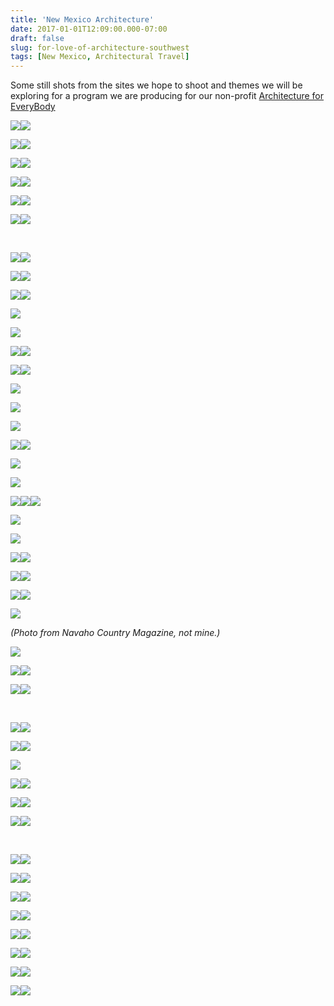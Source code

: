 ```yaml
---
title: 'New Mexico Architecture'
date: 2017-01-01T12:09:00.000-07:00
draft: false
slug: for-love-of-architecture-southwest
tags: [New Mexico, Architectural Travel]
---
```


Some still shots from the sites we hope to shoot and themes we will be exploring for a program we are producing for our non-profit [Architecture for EveryBody](http://architectureforeverybody.org/)

  

![](/images/blog/legacy/Acoma+(36).JPG)![](/images/blog/legacy/Acoma+%28109%29.JPG)

  

![](/images/blog/legacy/Acoma+(14).JPG)![](/images/blog/legacy/Bandlier+%2819%29.JPG)[](/images/blog/legacy/Acoma+(14).JPG)

  

![](/images/blog/legacy/Acoma+(48).JPG)![](/images/blog/legacy/Bandlier+%2820%29.JPG)

  

![](/images/blog/legacy/Bandlier+(24).JPG)[![](https://2.bp.blogspot.com/-tIk3zg-QIb8/UVXmuZVuojI/AAAAAAAACHE/VHun6aAxx58/s320/Dan's+(3).jpg)](/images/blog/legacy/Dan%27s+%283%29.jpg)

  

[![](https://2.bp.blogspot.com/-L8eVQ2pIswc/UVXmxI1R4WI/AAAAAAAACHM/ZkzVRuPdeVE/s320/Dan's+(4).jpg)](/images/blog/legacy/Dan%27s+(4).jpg)![](/images/blog/legacy/Chaco+%2817%29.JPG)

  

![](/images/blog/legacy/Chaco+(19).JPG)![](/images/blog/legacy/Golondrinas+%2820%29.JPG)

[  
](/images/blog/legacy/Golondrinas+(20).JPG)

![](/images/blog/legacy/Golondrinas+(81).JPG)![](/images/blog/legacy/Golondrinas+%2882%29.JPG)[](/images/blog/legacy/Golondrinas+(81).JPG)

  

![](/images/blog/legacy/Golondrinas+(91).JPG)![](/images/blog/legacy/Golondrinas+%2883%29.JPG)

  

![](/images/blog/legacy/Golondrinas+(99).JPG)![](/images/blog/legacy/Lama+%2810%29.JPG)

  

![](/images/blog/legacy/Grass+Roof,+ASDM,+NM.jpg)

![](/images/blog/legacy/IMG_1371.JPG)

  

![](/images/blog/legacy/IMG_5827.JPG)![](/images/blog/legacy/Lama+%2816%29.JPG)

  

![](/images/blog/legacy/Lama+(19).JPG)![](/images/blog/legacy/P1000794+%28Large%29.JPG)

  

![](/images/blog/legacy/Martinez+Hacienda+(61).JPG)

  

![](/images/blog/legacy/Miramon+S+(Medium).JPG)

  

![](/images/blog/legacy/Martinez+Hacienda+(7).JPG)

  

![](/images/blog/legacy/Martinez+Hacienda+(6).JPG)![](/images/blog/legacy/P1000773.JPG)

  

![](/images/blog/legacy/P1030266+(Medium).JPG)

  

![](/images/blog/legacy/Moonlodge015.jpg)

  

![](/images/blog/legacy/IMG_1371.JPG)![](/images/blog/legacy/P1030361.JPG)![](/images/blog/legacy/P1180902+%28Large%29.JPG)

  

![](/images/blog/legacy/P1060228.JPG)

  

![](/images/blog/legacy/Poblanos.JPG)

  

![](/images/blog/legacy/TSV+(53).JPG)![](/images/blog/legacy/Shade.JPG)

  

  

![](/images/blog/legacy/Taos+Pueblo+(26).JPG)![](/images/blog/legacy/Taos+Pueblo+%2832%29.JPG)

  

![](/images/blog/legacy/Taos+Pueblo+(29).jpg)![](/images/blog/legacy/bandalierkiva.JPG)

  

![](/images/blog/legacy/navajo-hogan-dwelling-interior+by+Jeff+Hathaway.jpg)

_(Photo from Navaho Country Magazine, not mine.)_

![](/images/blog/legacy/territorial.JPG)

  

![](/images/blog/legacy/Ufer+NW.JPG)![](/images/blog/legacy/Golondrinas+%2859%29.JPG)

  

![](/images/blog/legacy/Golondrinas+%2881%29.JPG)![](/images/blog/legacy/Golondrinas+%2844%29.JPG)[](/images/blog/legacy/Golondrinas+%2881%29.JPG)

  

[  
](/images/blog/legacy/Golondrinas+%2881%29.JPG)

![](/images/blog/legacy/P1210266.JPG)![](/images/blog/legacy/P1210267.JPG)

  

![](/images/blog/legacy/P1210278.JPG)![](/images/blog/legacy/P1210259.JPG)

  

![](/images/blog/legacy/IMG_0172.JPG)

  

![](/images/blog/legacy/IMG_2518.JPG)![](/images/blog/legacy/IMG_2535.JPG)

[![](https://2.bp.blogspot.com/-6a1T6bRzorA/UVXnznOeC6I/AAAAAAAACMg/DxnvmZzz4_s/s320/Taos+Farmer's+Market+(14).JPG)](/images/blog/legacy/Taos+Farmer%27s+Market+%2814%29.JPG)[![](https://2.bp.blogspot.com/-u8vKvmSVxPg/UVXnzFuJZiI/AAAAAAAACMU/5DT2tWMm9xI/s320/Taos+Farmer's+Market+(12).JPG)](/images/blog/legacy/Taos+Farmer%27s+Market+%2812%29.JPG)

  

[![](https://1.bp.blogspot.com/-atcYriqvhNw/UVXnz4b4KjI/AAAAAAAACMk/bei2A4vhF-k/s320/Taos+Farmer's+Market+(18).JPG)](/images/blog/legacy/Taos+Farmer%27s+Market+%2818%29.JPG)[![](https://1.bp.blogspot.com/-rtulRickB8k/UVXn0Yk37RI/AAAAAAAACM4/E760UjQLaHs/s320/Taos+Farmer's+Market+(19).JPG)](/images/blog/legacy/Taos+Farmer%27s+Market+%2819%29.JPG)

[  
](/images/blog/legacy/IMG_1371.JPG)

![](/images/blog/legacy/El+Dorado+School+Community+Garden+from+homegrownnewmexico.jpg)![](/images/blog/legacy/IMG_4258.JPG)

  

![](/images/blog/legacy/Earthships+(19).JPG)![](/images/blog/legacy/Earthships+%2829%29.JPG)

  

![](/images/blog/legacy/Earthships+%2824%29.JPG)![](/images/blog/legacy/Earthships+(32).JPG)

  

![](/images/blog/legacy/Earthships+(34).JPG)![](/images/blog/legacy/Earthships+%2854%29.JPG)

  

![](/images/blog/legacy/Earthships+(53).JPG)![](/images/blog/legacy/Earthships+%287%29.JPG)

  

![](/images/blog/legacy/Poeh+(1).JPG)![](/images/blog/legacy/Poeh+%2816%29.JPG)

  

![](/images/blog/legacy/Poeh+(19).JPG)![](/images/blog/legacy/Poeh+%288%29.JPG)

  

![](/images/blog/legacy/Poeh+(50).JPG)![](/images/blog/legacy/Poeh+%2841%29.JPG)

  

[  
](/images/blog/legacy/Poeh+(41).JPG)